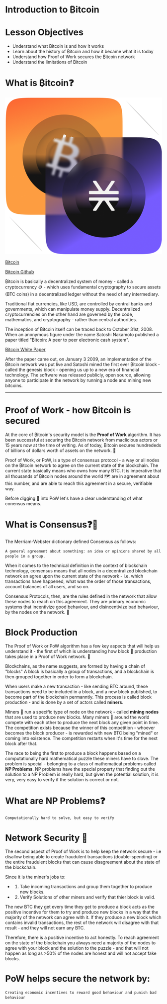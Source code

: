 # Introduction to ₿itcoin

# Lesson Objectives

- Understand what ₿itcoin is and how it works
- Learn about the history of ₿itcoin and how it became what it is today
- Understand how Proof of Work secures the ₿itcoin network
- Understand the limitations of ₿itcoin

# What is ₿itcoin❓

![Bitcoin logo](/assets/bitcoin_l2.png)

[Bitcoin](https://bitcoin.org/en/)

[Bitcoin Github](https://github.com/bitcoin)

₿itcoin is basically a decentralized system of money - called a cryptocurrency 🪙 - which uses fundamental cryptography to secure assets (BTC coins) in a decentralized ledger without the need of any intermediary.

Traditional fiat currencies, like USD, are controlled by central banks and governments, which can manipulate money supply. Decentralized cryptocurrencies on the other hand are governed by the code, mathematics, and cryptography - rather than central authorities.

The inception of ₿itcoin itself can be traced back to October 31st, 2008. When an anonymous figure under the name Satoshi Nakamoto published a paper titled "₿itcoin: A peer to peer electronic cash system".

[Bitcoin White Paper](https://bitcoin.org/bitcoin.pdf)

After the paper came out, on January 3 2009, an implementation of the ₿itcoin network was put live and Satoshi mined the first ever ₿itcoin block - called the genesis block - opening us up to a new era of financial technology. The software was released publicly, open source, allowing anyone to participate in the network by running a node and mining new bitcoins. 

---
# Proof of Work - how ₿itcoin is secured

At the core of ₿itcoin's security model is the **Proof of Work** algorithm. It has been successful at securing the ₿itcoin network from maclicious actors or 15 years now at the time of writing. As of today, ₿itcoin secures hundrededs of billions of dollars worth of assets on the network. 🛜

Proof of Work, or PoW, is a type of consensus protocol - a way or all nodes on the ₿itcoin network to agree on the current state of the blockchain. The current state basically means who owns how many BTC. It is imperative that all thousands of ₿itcoin nodes around the world 🗺️ are in agreement about this number, and are able to reach this agreement in a secure, verifiable way. 

Before digging 🪏 into PoW let's have a clear understanding of what conensus means.

# What is Consensus❓🤔

The Merriam-Webster dictionary defined Consensus as follows:

    A general agreement about something: an idea or opinions shared by all people in a group.

When it comes to the technical definition in the context of blockchain technology, consensus means that all nodes in a decentralized blockchain network an agree upon the current state of the network - i.e. which transactions have happened, what was the order of those transactions, account balances of all users, and so on.

Consensus Protocols, then, are the rules defined in the network that allow these nodes to reach on this agreement. They are primary economic systems that incentivize good behaviour, and disincentivize bad behaviour, by the nodes on the network. 🛜

# Block Production

The Proof of Work or PoW algorithm has a few key aspects that will help us understand it - the first of which is understanding how block 🧱 production takes place in a Proof of Work network. 🛜

Blockchains, as the name suggests, are formed by having a chain of "blocks" A block is basically a group of transactions, and a blockchain is then grouped together in order to form a blockchain.

When users make a new transaction - like sending BTC around, these transactions need to be included in a block, and a new block published, to become part of the blockchain permanntly. This process is called block production - and is done by a set of actors called **miners**.

Miners 🪏 run a specific type of node on the network - called **mining nodes** that are used to produce new blocks. Many miners 🪏 around the world compete with each other to produce the next block any given point in time. The competition exists because the winner of this competition - whoever becomes the block producer - is rewarded with new BTC being "mined" or coming into existence. The competition restarts when it's time for the next block after that. 

The race to being the first to produce a block happens based on a computationally hard mathematical puzzle these miners have to slove. The problem is special - belonging to a class of mathematical problems called **NP Problems**. NP problems have the special property that finding out the solution to a NP Problem is really hard, but given the potential solution, it is very, very easy to verify if the solution is correct or not.

# What are NP Problems❓

    Computationally hard to solve, but easy to verify

# Network Security 🛜

The second aspect of Proof of Work is to help keep the network secure - i.e disallow being able to create fraudulent transactions (double-spending) or the entire fraudulent blocks that can cause disagreement about the state of the blockchain.

Since it is the miner's jobs to:
- 1. Take incoming transactions and group them together to produce new blocks.
- 2. Verify Solutions of other miners and verify that thier block is valid.

The new BTC they get every time they get to produce a block acts as the positive incentive for them to try and produce new blocks in a way that the majority of the network can agree with it. If they produce a new block which contains invalid transactions, the rest of the network will disagree with that result - and they will not earn any BTC. 

Therefore, there is a positive incentive to act honestly. To reach agreement on the state of the blockchain you always need a majority of the nodes to agree with your block and the solution to the puzzle - and that will not happen as long as >50% of the nodes are honest and will not accept fake blocks.

# PoW helps secure the network by:

    Creating economic incentives to reward good behaviour and punish bad behaviour

